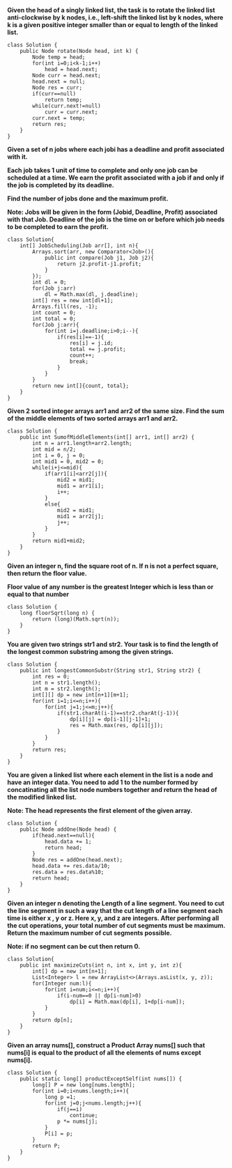**Given the head of a singly linked list, the task is to rotate the linked list anti-clockwise by k nodes, i.e., left-shift the linked list by k nodes, where k is a given positive integer smaller than or equal to length of the linked list.**
```
class Solution {
    public Node rotate(Node head, int k) {
        Node temp = head;
        for(int i=0;i<k-1;i++)
            head = head.next;
        Node curr = head.next;
        head.next = null;
        Node res = curr;
        if(curr==null)
            return temp;
        while(curr.next!=null)
            curr = curr.next;
        curr.next = temp;
        return res;
    }
}
```
**Given a set of n jobs where each jobi has a deadline and profit associated with it.**

**Each job takes 1 unit of time to complete and only one job can be scheduled at a time. We earn the profit associated with a job if and only if the job is completed by its deadline.**

**Find the number of jobs done and the maximum profit.**

**Note: Jobs will be given in the form (Jobid, Deadline, Profit) associated with that Job. Deadline of the job is the time on or before which job needs to be completed to earn the profit.**
```
class Solution{
    int[] JobScheduling(Job arr[], int n){
        Arrays.sort(arr, new Comparator<Job>(){
            public int compare(Job j1, Job j2){
                return j2.profit-j1.profit;
            }
        });
        int dl = 0;
        for(Job j:arr)
            dl = Math.max(dl, j.deadline);
        int[] res = new int[dl+1];
        Arrays.fill(res, -1);
        int count = 0;
        int total = 0;
        for(Job j:arr){
            for(int i=j.deadline;i>0;i--){
                if(res[i]==-1){
                    res[i] = j.id;
                    total += j.profit;
                    count++;
                    break;
                }
            }
        }
        return new int[]{count, total};
    }
}
```
**Given 2 sorted integer arrays arr1 and arr2 of the same size. Find the sum of the middle elements of two sorted arrays arr1 and arr2.**
```
class Solution {
    public int SumofMiddleElements(int[] arr1, int[] arr2) {
        int n = arr1.length+arr2.length;
        int mid = n/2;
        int i = 0, j = 0;
        int mid1 = 0, mid2 = 0;
        while(i+j<=mid){
            if(arr1[i]<arr2[j]){
                mid2 = mid1;
                mid1 = arr1[i];
                i++;
            }
            else{
                mid2 = mid1;
                mid1 = arr2[j];
                j++;
            }
        }
        return mid1+mid2;
    }
}
```
**Given an integer n, find the square root of n. If n is not a perfect square, then return the floor value.**

**Floor value of any number is the greatest Integer which is less than or equal to that number**
```
class Solution {
    long floorSqrt(long n) {
        return (long)(Math.sqrt(n));
    }
}
```
**You are given two strings str1 and str2. Your task is to find the length of the longest common substring among the given strings.**
```
class Solution {
    public int longestCommonSubstr(String str1, String str2) {
        int res = 0;
        int n = str1.length();
        int m = str2.length();
        int[][] dp = new int[n+1][m+1];
        for(int i=1;i<=n;i++){
            for(int j=1;j<=m;j++){
                if(str1.charAt(i-1)==str2.charAt(j-1)){
                    dp[i][j] = dp[i-1][j-1]+1;
                    res = Math.max(res, dp[i][j]);
                }   
            }
        }
        return res;
    }
}
```
**You are given a linked list where each element in the list is a node and have an integer data. You need to add 1 to the number formed by concatinating all the list node numbers together and return the head of the modified linked list.**

**Note: The head represents the first element of the given array.**
```
class Solution {
    public Node addOne(Node head) {
        if(head.next==null){
            head.data += 1;
            return head;
        }
        Node res = addOne(head.next);
        head.data += res.data/10;
        res.data = res.data%10;
        return head;
    }
}
```
**Given an integer n denoting the Length of a line segment. You need to cut the line segment in such a way that the cut length of a line segment each time is either x , y or z. Here x, y, and z are integers.
After performing all the cut operations, your total number of cut segments must be maximum. Return the maximum number of cut segments possible.**

**Note: if no segment can be cut then return 0.**
```
class Solution{
    public int maximizeCuts(int n, int x, int y, int z){
        int[] dp = new int[n+1];
        List<Integer> l = new ArrayList<>(Arrays.asList(x, y, z));
        for(Integer num:l){
            for(int i=num;i<=n;i++){
                if(i-num==0 || dp[i-num]>0)
                    dp[i] = Math.max(dp[i], 1+dp[i-num]);
            }
        }
        return dp[n];
    }
}
```
**Given an array nums[], construct a Product Array nums[] such that nums[i] is equal to the product of all the elements of nums except nums[i].**
```
class Solution {
    public static long[] productExceptSelf(int nums[]) {
        long[] P = new long[nums.length];
        for(int i=0;i<nums.length;i++){
            long p =1;
            for(int j=0;j<nums.length;j++){
                if(j==i)
                    continue;
                p *= nums[j];
            }
            P[i] = p;
        }
        return P;
    }
}
```
